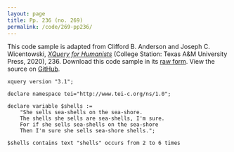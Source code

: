```yaml
---
layout: page
title: Pp. 236 (no. 269)
permalink: /code/269-pp236/
---
```


This code sample is adapted from Clifford B. Anderson and Joseph C. Wicentowski, 
[_XQuery for Humanists_](/) (College Station: Texas A&M University Press, 2020), 236. 
Download this code sample in its [raw form](/code/269-pp236/269-pp236.xq).
View the source on [GitHub](https://github.com/coding4humanists/xquery4humanists/blob/master/code/269-pp236/269-pp236.xq).

```xquery
xquery version "3.1";

declare namespace tei="http://www.tei-c.org/ns/1.0";

declare variable $shells := 
    "She sells sea-shells on the sea-shore.
    The shells she sells are sea-shells, I'm sure.
    For if she sells sea-shells on the sea-shore
    Then I'm sure she sells sea-shore shells.";

$shells contains text "shells" occurs from 2 to 6 times
```  
